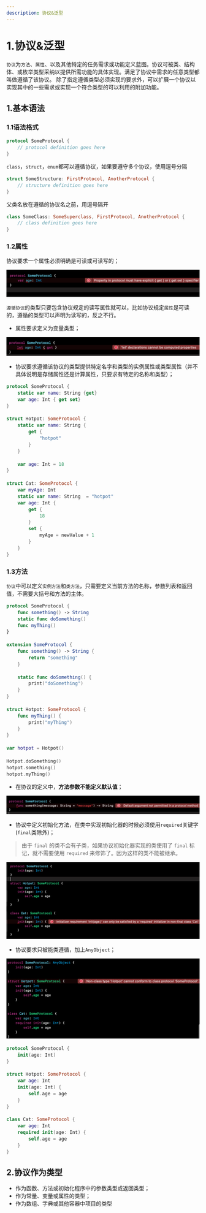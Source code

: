 ```yaml
---
description: 协议&泛型
---
```


# 1.协议&泛型

`协议`为`方法`、`属性`、以及其他特定的任务需求或功能定义蓝图。协议可被类、结构体、或枚举类型采纳以提供所需功能的具体实现。满足了协议中需求的任意类型都叫做遵循了该协议。 除了指定遵循类型必须实现的要求外，可以扩展一个协议以实现其中的一些需求或实现一个符合类型的可以利用的附加功能。

## 1.基本语法

### 1.1语法格式

```swift
protocol SomeProtocol {
    // protocol definition goes here
}
```

`class`，`struct`，`enum`都可以遵循协议，如果要遵守多个协议，使用逗号分隔

```swift
struct SomeStructure: FirstProtocol, AnotherProtocol {
    // structure definition goes here
}
```

父类名放在遵循的协议名之前，用逗号隔开

```swift
class SomeClass: SomeSuperclass, FirstProtocol, AnotherProtocol {
    // class definition goes here
}
```

### 1.2属性

协议要求一个属性必须明确是可读或可读写的；

![](.gitbook/assets/image.png)

`遵循协议`的类型只要包含协议规定的读写属性就可以，比如协议规定`属性`是可读的，遵循的类型可以声明为读写的，反之不行。

* 属性要求定义为变量类型；

![](.gitbook/assets/image%20%281%29.png)

* 协议要求遵循该协议的类型提供特定名字和类型的实例属性或类型属性（并不具体说明是存储属性还是计算属性，只要求有特定的名称和类型）；

```swift
protocol SomeProtocol {
    static var name: String {get}
    var age: Int { get set}
}

struct Hotpot: SomeProtocol {
    static var name: String {
        get {
            "hotpot"
        }
    }
    
    var age: Int = 18
}

struct Cat: SomeProtocol {
    var myAge: Int
    static var name: String  = "hotpot"
    var age: Int {
        get {
            18
        }
        set {
            myAge = newValue + 1
        }
    }
}
```

### 1.3方法

`协议`中可以定义`实例方法`和`类方法`，只需要定义当前方法的名称，参数列表和返回值，不需要大括号和方法的主体。

```swift
protocol SomeProtocol {
    func something() -> String
    static func doSomething()
    func myThing()
}

extension SomeProtocol {
    func something() -> String {
        return "something"
    }
    
    static func doSomething() {
        print("doSomething")
    }
}

struct Hotpot: SomeProtocol {
    func myThing() {
        print("myThing")
    }
}

var hotpot = Hotpot()

Hotpot.doSomething()
hotpot.something()
hotpot.myThing()
```

* 在协议的定义中，**方法参数不能定义默认值**；

![](.gitbook/assets/image%20%282%29.png)

* 协议中定义初始化方法，在类中实现初始化器的时候必须使用`required`关键字\(`final`类除外\)；

> 由于 `final` 的类不会有子类，如果协议初始化器实现的类使用了 `final` 标记，就不需要使用 `required` 来修饰了。因为这样的类不能被继承。

![](.gitbook/assets/image%20%283%29.png)

* 协议要求只被能类遵循，加上`AnyObject`；

![](.gitbook/assets/image%20%284%29.png)

```swift
protocol SomeProtocol {
    init(age: Int)
}

struct Hotpot: SomeProtocol {
    var age: Int
    init(age: Int) {
        self.age = age
    }
}

class Cat: SomeProtocol {
    var age: Int
    required init(age: Int) {
        self.age = age
    }
}
```



## 2.协议作为类型

* 作为函数、方法或初始化程序中的参数类型或返回类型；
* 作为常量、变量或属性的类型；
* 作为数组、字典或其他容器中项目的类型

